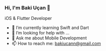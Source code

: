 ### Hi, I'm Baki Uçan 👋

iOS & Flutter Developer


- 🌱 I’m currently learning Swift and Dart 
- 🤔 I’m looking for help with ...
- 💬 Ask me about Mobile Development
- 📫 How to reach me: bakiucann@gmail.com
